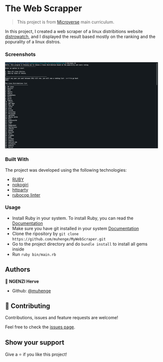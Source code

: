 # The Web Scrapper

> This project is from [Microverse](https:microverse.org) main curriculum.

In this project, I created a web scraper of a linux distribitions website [distrowatch](https://distrowatch.com/), and I displayed the result based mostly
on the ranking and the popurality of a linux distros.

### Screenshots

![Screenshot](img/Screenshot_20200518_132745.png)


### Built With
The project was developed using the following technologies:
- [RUBY](https://www.ruby-lang.org/es/)
- [nokogiri](https://github.com/sparklemotion/nokogiri)
- [httparty](https://github.com/jnunemaker/httparty)
- [rubocop linter](https://github.com/microverseinc/linters-config/tree/master/ruby)

### Usage
- Install Ruby in your system. To install Ruby, you can read the [Documentation](https://www.ruby-lang.org/en/documentation/installation/)
- Make sure you have git installed in your system [Documentation](https://git-scm.com/)
- Clone the ripository by ``git clone https://github.com/muhenge/MyWebScraper.git``
- Go to the project directory and do ```bundle install``` to install all gems inside
- Run ```ruby bin/main.rb```

## Authors

👤 **NGENZI Herve**

- Github: [@muhenge](https://github.com/muhenge)


## 🤝 Contributing

Contributions, issues and feature requests are welcome!

Feel free to check the [issues page](https://github.com/muhenge/MyWebScraper/issues).

## Show your support

Give a ⭐️ if you like this project!

